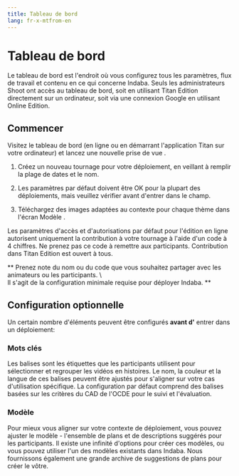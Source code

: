 ```yaml
---
title: Tableau de bord
lang: fr-x-mtfrom-en
---
```

<ReadTime/> 

<h1> Tableau de bord </h1> 

<Leader> 

 Le tableau de bord est l&#39;endroit où vous configurez tous les paramètres, flux de travail et contenu en ce qui concerne Indaba. Seuls les <span class="code">administrateurs Shoot</span> ont accès au tableau de bord, soit en utilisant Titan Edition directement sur un ordinateur, soit via une connexion Google en utilisant Online Edition.  

</Leader> 

<h2> Commencer </h2> 

 Visitez le tableau de bord (en ligne ou en démarrant l&#39;application Titan sur votre ordinateur) et <span class="code">lancez une nouvelle prise de vue</span> .  

<ol><li> Créez un nouveau tournage pour votre déploiement, en veillant à remplir la plage de dates et le nom. </li></ol> 
<ol start="2"><li> Les paramètres par défaut doivent être OK pour la plupart des déploiements, mais veuillez vérifier avant d&#39;entrer dans le champ. </li></ol> 
<ol start="3"><li> Téléchargez des images adaptées au contexte pour chaque <span class="code">thème</span> dans l&#39;écran <span class="code">Modèle</span> . </li></ol> 

<Tip> 

 Les paramètres d&#39;accès et d&#39;autorisations par défaut pour l&#39;édition en ligne autorisent uniquement la contribution à votre tournage à l&#39;aide d&#39;un <span class="code">code</span> à 4 chiffres. Ne prenez pas ce code à remettre aux participants. Contribution dans Titan Edition est ouvert à tous.  

 ** Prenez note du nom ou du code que vous souhaitez partager avec les animateurs ou les participants. \  
 Il s&#39;agit de la configuration minimale requise pour déployer Indaba. **  

</Tip> 

<h2> Configuration optionnelle </h2> 

 Un certain nombre d&#39;éléments peuvent être configurés <strong>avant d&#39;</strong> entrer dans un déploiement:  

<h3> Mots clés </h3> 

 Les balises sont les étiquettes que les participants utilisent pour sélectionner et regrouper les vidéos en histoires. Le nom, la couleur et la langue de ces balises peuvent être ajustés pour s&#39;aligner sur votre cas d&#39;utilisation spécifique. La configuration par défaut comprend des balises basées sur les critères du CAD de l&#39;OCDE pour le suivi et l&#39;évaluation.  

<h3> Modèle </h3> 

 Pour mieux vous aligner sur votre contexte de déploiement, vous pouvez ajuster le <span class="code">modèle</span> - l&#39;ensemble de plans et de descriptions suggérés pour les participants. Il existe une infinité d&#39;options pour créer ces modèles, ou vous pouvez utiliser l&#39;un des modèles existants dans Indaba. Nous fournissons également une grande archive de suggestions de plans pour créer le vôtre.  

